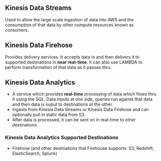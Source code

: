 ## Kinesis Data Streams
Used to allow the large scale ingestion of data into AWS and the consumption of that data by other compute resources known as consumers.

## Kinesis Data Firehose
Provides delivery services. It accepts data in and then delivers it to supported destinations in **near real-time**. It can also use LAMBDA to perform transformation of that data as it passes thru.

## Kinesis Data Analytics
* A service which provides **real-time** processing of data which flows thru it using the SQL. Data inputs at one side, queries run againts that data and then data is ouput to destinations at the other.
* Ingests from Kinesis Data Streams or Kinesis Data Firehose and can optionally pull in static data from S3.
* After data is processed, it can be sent on in real-time to other destinations

### Kinesis Data Analytics Supported Destinations
* Firehose (and other destinations that Firehouse supports: S3, Redshift, ElasticSearch, Splunk)
